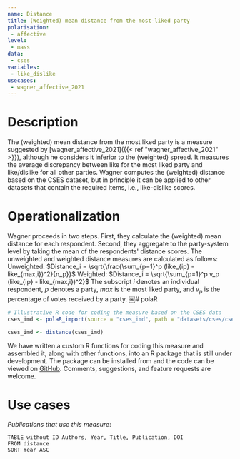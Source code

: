 ```yaml
---
name: Distance
title: (Weighted) mean distance from the most-liked party
polarisation:
 - affective
level: 
 - mass
data: 
 - cses
variables: 
 - like_dislike
usecases: 
 - wagner_affective_2021
---
```


# Description
 
The (weighted) mean distance from the most liked party is a measure suggested by [wagner_affective_2021]({{< ref "wagner_affective_2021" >}}), although he considers it inferior to the (weighted) spread. It measures the average discrepancy between like for the most liked party and like/dislike for all other parties. Wagner computes the (weighted) distance based on the CSES dataset, but in principle it can be applied to other datasets that contain the required items, i.e., like-dislike scores.
​
# Operationalization
 
Wagner proceeds in two steps. First, they calculate the (weighted) mean distance for each respondent. Second, they aggregate to the party-system level by taking the mean of the respondents' distance scores. The unweighted and weighted distance measures are calculated as follows:
Unweighted: $Distance_i = \sqrt{\frac{\sum_{p=1}^p (like_{ip} - like_{max,i})^2}{n_p}}$ 
Weighted: $Distance_i = \sqrt{\sum_{p=1}^p v_p (like_{ip} - like_{max,i})^2}$
The subscript $i$ denotes an individual respondent, $p$ denotes a party, $max$ is the most liked party, and $v_p$ is the percentage of votes received by a party.
​￼# polaR
 
```r
# Illustrative R code for coding the measure based on the CSES data
cses_imd <- polaR_import(source = "cses_imd", path = "datasets/cses/cses_imd.dta")

cses_imd <- distance(cses_imd)
```
We have written a custom R functions for coding this measure and assembled it, along with other functions, into an R package that is still under development. The package can be installed from and the code can be viewed on [GitHub](https://github.com/felixgruenewald/polref). Comments, suggestions, and feature requests are welcome.
​
# Use cases
 
*Publications that use this measure*:

```dataview
TABLE without ID Authors, Year, Title, Publication, DOI
FROM distance
SORT Year ASC
```